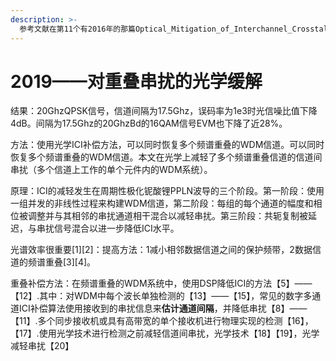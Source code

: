 ```yaml
---
description: >-
  参考文献在第11个有2016年的那篇Optical_Mitigation_of_Interchannel_Crosstalk_for_Multiple_Spectrally_Overlapped_20-GBd_QPSK_16-QAM_WDM_Channels_Using_Nonlinear_Wave_Mixing
---
```


# 2019——对重叠串扰的光学缓解

结果：20GhzQPSK信号，信道间隔为17.5Ghz，误码率为1e3时光信噪比值下降4dB。间隔为17.5Ghz的20GhzBd的16QAM信号EVM也下降了近28%。

方法：使用光学ICI补偿方法，可以同时恢复多个频谱重叠的WDM信道。可以同时恢复多个频谱重叠的WDM信道。本文在光学上减轻了多个频谱重叠信道的信道间串扰（多个信道上工作的单个元件内的WDM系统）。

原理：ICI的减轻发生在周期性极化铌酸锂PPLN波导的三个阶段。第一阶段：使用一组并发的非线性过程来构建WDM信道，第二阶段：每组的每个通道的幅度和相位被调整并与其相邻的串扰通道相干混合以减轻串扰。第三阶段：共轭复制被延迟，与串扰信号混合以进一步降低ICI水平。

光谱效率很重要\[1\]\[2\]：提高方法：1减小相邻数据信道之间的保护频带，2数据信道的频谱重叠\[3\]\[4\]。

重叠补偿方法：在频谱重叠的WDM系统中，使用DSP降低ICI的方法【5】——【12】.其中：对WDM中每个波长单独检测的【13】——【15】，常见的数字多通道ICI补偿算法使用接收到的串扰信息来**估计通道间隔**，并降低串扰【8】——【11】.多个同步接收机或具有高带宽的单个接收机进行物理实现的检测【16】，【17】.使用光学技术进行检测之前减轻信道间串扰，光学技术【18】【19】，光学减轻串扰【20】

